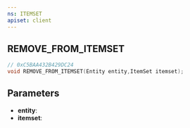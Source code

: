 ```yaml
---
ns: ITEMSET
apiset: client
---
```

## REMOVE_FROM_ITEMSET

```c
// 0xC5BAA432B429DC24
void REMOVE_FROM_ITEMSET(Entity entity,ItemSet itemset);
```


## Parameters
* **entity**:
* **itemset**:



